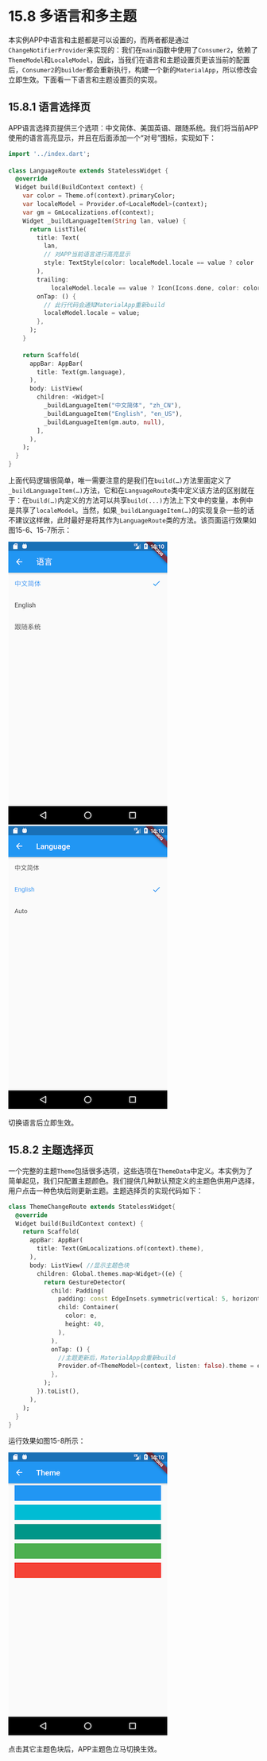 # 15.8 多语言和多主题

本实例APP中语言和主题都是可以设置的，而两者都是通过`ChangeNotifierProvider`来实现的：我们在`main`函数中使用了`Consumer2`，依赖了`ThemeModel`和`LocaleModel`，因此，当我们在语言和主题设置页更该当前的配置后，`Consumer2`的`builder`都会重新执行，构建一个新的`MaterialApp`，所以修改会立即生效。下面看一下语言和主题设置页的实现。

## 15.8.1 语言选择页

APP语言选择页提供三个选项：中文简体、美国英语、跟随系统。我们将当前APP使用的语言高亮显示，并且在后面添加一个“对号”图标，实现如下：

```dart
import '../index.dart';

class LanguageRoute extends StatelessWidget {
  @override
  Widget build(BuildContext context) {
    var color = Theme.of(context).primaryColor;
    var localeModel = Provider.of<LocaleModel>(context);
    var gm = GmLocalizations.of(context);
    Widget _buildLanguageItem(String lan, value) {
      return ListTile(
        title: Text(
          lan,
          // 对APP当前语言进行高亮显示
          style: TextStyle(color: localeModel.locale == value ? color : null),
        ),
        trailing:
            localeModel.locale == value ? Icon(Icons.done, color: color) : null,
        onTap: () {
          // 此行代码会通知MaterialApp重新build
          localeModel.locale = value;
        },
      );
    }

    return Scaffold(
      appBar: AppBar(
        title: Text(gm.language),
      ),
      body: ListView(
        children: <Widget>[
          _buildLanguageItem("中文简体", "zh_CN"),
          _buildLanguageItem("English", "en_US"),
          _buildLanguageItem(gm.auto, null),
        ],
      ),
    );
  }
}
```

上面代码逻辑很简单，唯一需要注意的是我们在`build(…)`方法里面定义了`_buildLanguageItem(…)`方法，它和在`LanguageRoute`类中定义该方法的区别就在于：在`build(…)`内定义的方法可以共享`build(...)`方法上下文中的变量，本例中是共享了`localeModel`。当然，如果`_buildLanguageItem(…)`的实现复杂一些的话不建议这样做，此时最好是将其作为`LanguageRoute`类的方法。该页面运行效果如图15-6、15-7所示：

![15-6](../imgs/15-6.png)![15-7](../imgs/15-7.png)

切换语言后立即生效。

## 15.8.2 主题选择页

一个完整的主题`Theme`包括很多选项，这些选项在`ThemeData`中定义。本实例为了简单起见，我们只配置主题颜色。我们提供几种默认预定义的主题色供用户选择，用户点击一种色块后则更新主题。主题选择页的实现代码如下：

```dart
class ThemeChangeRoute extends StatelessWidget{
  @override
  Widget build(BuildContext context) {
    return Scaffold(
      appBar: AppBar(
        title: Text(GmLocalizations.of(context).theme),
      ),
      body: ListView( //显示主题色块
        children: Global.themes.map<Widget>((e) {
          return GestureDetector(
            child: Padding(
              padding: const EdgeInsets.symmetric(vertical: 5, horizontal: 16),
              child: Container(
                color: e,
                height: 40,
              ),
            ),
            onTap: () {
              //主题更新后，MaterialApp会重新build
              Provider.of<ThemeModel>(context, listen: false).theme = e;
            },
          );
        }).toList(),
      ),
    );
  }
}
```

运行效果如图15-8所示：

![15-8](../imgs/15-8.png)

点击其它主题色块后，APP主题色立马切换生效。
